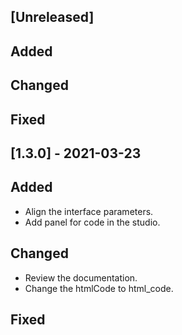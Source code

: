 ## [Unreleased]

## Added


## Changed


## Fixed


## [1.3.0] - 2021-03-23

## Added
- Align the interface parameters.
- Add panel for code in the studio.

## Changed
- Review the documentation.
- Change the htmlCode to html_code.

## Fixed